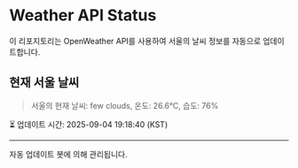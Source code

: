 
# Weather API Status

이 리포지토리는 OpenWeather API를 사용하여 서울의 날씨 정보를 자동으로 업데이트합니다.

## 현재 서울 날씨
> 서울의 현재 날씨: few clouds, 온도: 26.6°C, 습도: 76%

⏳ 업데이트 시간: 2025-09-04 19:18:40 (KST)

---
자동 업데이트 봇에 의해 관리됩니다.
